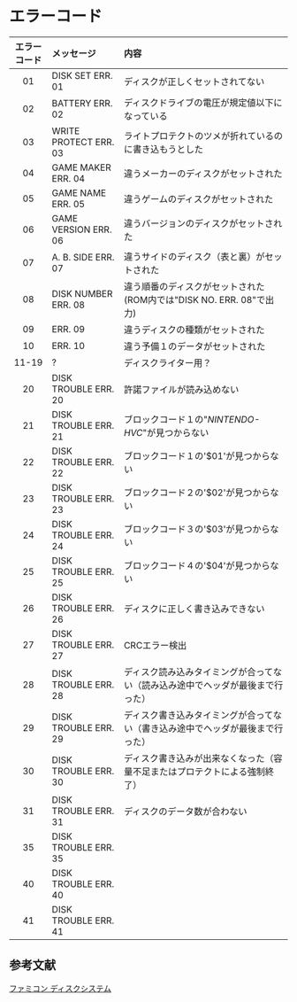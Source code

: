 # エラーコード

|エラーコード|メッセージ|内容|
|:-:|:-|:-|
|01|DISK SET ERR. 01|ディスクが正しくセットされてない|
|02|BATTERY ERR. 02|ディスクドライブの電圧が規定値以下になっている|
|03|WRITE PROTECT ERR. 03|ライトプロテクトのツメが折れているのに書き込もうとした|
|04|GAME MAKER ERR. 04|違うメーカーのディスクがセットされた|
|05|GAME NAME ERR. 05|違うゲームのディスクがセットされた|
|06|GAME VERSION ERR. 06|違うバージョンのディスクがセットされた|
|07|A. B. SIDE ERR. 07|違うサイドのディスク（表と裏）がセットされた|
|08|DISK NUMBER ERR. 08|違う順番のディスクがセットされた(ROM内では"DISK NO. ERR. 08"で出力)|
|09|ERR. 09|違うディスクの種類がセットされた|
|10|ERR. 10|違う予備１のデータがセットされた|
|11-19|?|ディスクライター用？|
|20|DISK TROUBLE ERR. 20|許諾ファイルが読み込めない|
|21|DISK TROUBLE ERR. 21|ブロックコード１の"*NINTENDO-HVC*"が見つからない|
|22|DISK TROUBLE ERR. 22|ブロックコード１の'$01'が見つからない|
|23|DISK TROUBLE ERR. 23|ブロックコード２の'$02'が見つからない|
|24|DISK TROUBLE ERR. 24|ブロックコード３の'$03'が見つからない|
|25|DISK TROUBLE ERR. 25|ブロックコード４の'$04'が見つからない|
|26|DISK TROUBLE ERR. 26|ディスクに正しく書き込みできない|
|27|DISK TROUBLE ERR. 27|CRCエラー検出|
|28|DISK TROUBLE ERR. 28|ディスク読み込みタイミングが合ってない（読み込み途中でヘッダが最後まで行った）|
|29|DISK TROUBLE ERR. 29|ディスク書き込みタイミングが合ってない（書き込み途中でヘッダが最後まで行った）|
|30|DISK TROUBLE ERR. 30|ディスク書き込みが出来なくなった（容量不足またはプロテクトによる強制終了）|
|31|DISK TROUBLE ERR. 31|ディスクのデータ数が合わない|
|35|DISK TROUBLE ERR. 35||
|40|DISK TROUBLE ERR. 40||
|41|DISK TROUBLE ERR. 41||

## 参考文献

[ファミコン ディスクシステム](http://cmpslv3.stars.ne.jp/Famic/Famdis.htm)
